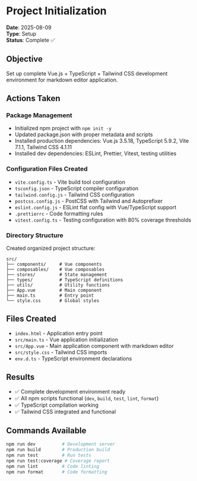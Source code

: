 # Project Initialization

**Date**: 2025-08-09  
**Type**: Setup  
**Status**: Complete ✅

## Objective
Set up complete Vue.js + TypeScript + Tailwind CSS development environment for markdown editor application.

## Actions Taken

### Package Management
- Initialized npm project with `npm init -y`
- Updated package.json with proper metadata and scripts
- Installed production dependencies: Vue.js 3.5.18, TypeScript 5.9.2, Vite 7.1.1, Tailwind CSS 4.1.11
- Installed dev dependencies: ESLint, Prettier, Vitest, testing utilities

### Configuration Files Created
- `vite.config.ts` - Vite build tool configuration
- `tsconfig.json` - TypeScript compiler configuration  
- `tailwind.config.js` - Tailwind CSS configuration
- `postcss.config.js` - PostCSS with Tailwind and Autoprefixer
- `eslint.config.js` - ESLint flat config with Vue/TypeScript support
- `.prettierrc` - Code formatting rules
- `vitest.config.ts` - Testing configuration with 80% coverage thresholds

### Directory Structure
Created organized project structure:
```
src/
├── components/     # Vue components
├── composables/    # Vue composables  
├── stores/         # State management
├── types/          # TypeScript definitions
├── utils/          # Utility functions
├── App.vue         # Main component
├── main.ts         # Entry point
└── style.css       # Global styles
```

## Files Created
- `index.html` - Application entry point
- `src/main.ts` - Vue application initialization
- `src/App.vue` - Main application component with markdown editor
- `src/style.css` - Tailwind CSS imports
- `env.d.ts` - TypeScript environment declarations

## Results
- ✅ Complete development environment ready
- ✅ All npm scripts functional (`dev`, `build`, `test`, `lint`, `format`)
- ✅ TypeScript compilation working
- ✅ Tailwind CSS integrated and functional

## Commands Available
```bash
npm run dev          # Development server
npm run build        # Production build
npm run test         # Run tests
npm run test:coverage # Coverage report  
npm run lint         # Code linting
npm run format       # Code formatting
```